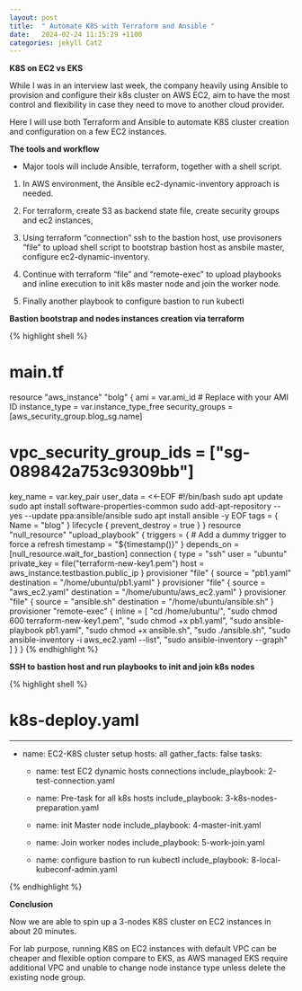 ```yaml
---
layout: post
title:  " Automate K8S with Terraform and Ansible "
date:   2024-02-24 11:15:29 +1100
categories: jekyll Cat2
---
```



<b> K8S on EC2  vs EKS </b>

While I was in an interview last week, the company heavily using Ansible to provision and configure their k8s cluster on AWS EC2, aim to have the most control and flexibility in case they need to move to another cloud provider.  

Here I will use both Terraform and Ansible to automate K8S cluster creation and configuration on a few EC2 instances.  

<b> The tools and workflow</b>

- Major tools will include Ansible, terraform, together with a shell script. 

1. In AWS environment, the Ansible ec2-dynamic-inventory approach is needed. 

2. For terraform, create S3 as backend state file, create security groups and ec2 instances, 

3. Using terraform “connection” ssh to the bastion host, use provisoners “file” to upload shell script to bootstrap bastion host as ansbile master, configure ec2-dynamic-inventory. 


4. Continue with terraform “file” and “remote-exec” to upload playbooks and inline execution to init k8s master node and join the worker node. 


5. Finally another playbook to configure bastion to run kubectl 


<b> Bastion bootstrap and nodes instances creation via terraform </b>

{% highlight shell %}

# main.tf

resource "aws_instance" "bolg" {
  ami             = var.ami_id # Replace with your AMI ID
  instance_type   = var.instance_type_free
  security_groups = [aws_security_group.blog_sg.name]
  #  vpc_security_group_ids = ["sg-089842a753c9309bb"]
  key_name = var.key_pair
  user_data = <<-EOF
    #!/bin/bash
    sudo apt update
    sudo apt install software-properties-common
    sudo add-apt-repository --yes --update ppa:ansible/ansible
    sudo apt install ansible -y
  EOF
  tags = {
    Name = "blog"
  }
  lifecycle {
    prevent_destroy = true
  }
}
resource "null_resource" "upload_playbook" {
  triggers = {
    # Add a dummy trigger to force a refresh
    timestamp = "${timestamp()}"
  }
  depends_on = [null_resource.wait_for_bastion]
  connection {
    type        = "ssh"
    user        = "ubuntu"
    private_key = file("terraform-new-key1.pem")
    host        = aws_instance.testbastion.public_ip
  }
  provisioner "file" {
    source      = "pb1.yaml"
    destination = "/home/ubuntu/pb1.yaml"
  }
  provisioner "file" {
    source      = "aws_ec2.yaml"
    destination = "/home/ubuntu/aws_ec2.yaml"
  }
  provisioner "file" {
    source      = "ansible.sh"
    destination = "/home/ubuntu/ansible.sh"
  }
  provisioner "remote-exec" {
    inline = [
      "cd /home/ubuntu/",
      "sudo chmod 600 terraform-new-key1.pem",
      "sudo chmod +x pb1.yaml",
      "sudo ansible-playbook pb1.yaml",
      "sudo chmod +x ansible.sh",
      "sudo ./ansible.sh",
      "sudo ansible-inventory -i aws_ec2.yaml --list",
      "sudo ansible-inventory --graph"
    ]
  }
}
 {% endhighlight %}

<b> SSH to bastion host and run playbooks to init and join k8s nodes </b>

{% highlight shell %}

# k8s-deploy.yaml

---
- name: EC2-K8S cluster setup
  hosts: all
  gather_facts: false
  tasks:
    - name: test EC2 dynamic hosts connections
      include_playbook: 2-test-connection.yaml

    - name: Pre-task for all k8s hosts
      include_playbook: 3-k8s-nodes-preparation.yaml

    - name: init Master node
      include_playbook: 4-master-init.yaml

    - name: Join worker nodes
      include_playbook: 5-work-join.yaml

    - name: configure bastion to run kubectl
      include_playbook: 8-local-kubeconf-admin.yaml

{% endhighlight %}

<b> Conclusion</b>

Now we are able to spin up a 3-nodes K8S cluster on EC2 instances in about 20 minutes. 

For lab purpose, running K8S on EC2 instances with default VPC can be cheaper and flexible option compare to EKS, as AWS managed EKS require additional VPC and unable to change node instance type unless delete the existing node group. 
